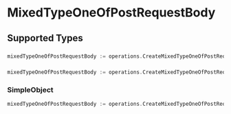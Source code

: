 # MixedTypeOneOfPostRequestBody


## Supported Types

### 

```go
mixedTypeOneOfPostRequestBody := operations.CreateMixedTypeOneOfPostRequestBodyStr(string{/* values here */})
```

### 

```go
mixedTypeOneOfPostRequestBody := operations.CreateMixedTypeOneOfPostRequestBodyInteger(int64{/* values here */})
```

### SimpleObject

```go
mixedTypeOneOfPostRequestBody := operations.CreateMixedTypeOneOfPostRequestBodySimpleObject(shared.SimpleObject{/* values here */})
```

